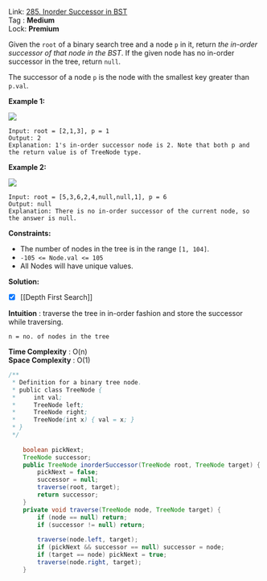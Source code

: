 Link: [285. Inorder Successor in BST](https://leetcode.com/problems/inorder-successor-in-bst/) <br>
Tag : **Medium**<br>
Lock: **Premium**

Given the `root` of a binary search tree and a node `p` in it, return _the in-order successor of that node in the BST_. If the given node has no in-order successor in the tree, return `null`.

The successor of a node `p` is the node with the smallest key greater than `p.val`.

**Example 1:**

![](https://assets.leetcode.com/uploads/2019/01/23/285_example_1.PNG)
```
Input: root = [2,1,3], p = 1
Output: 2
Explanation: 1's in-order successor node is 2. Note that both p and the return value is of TreeNode type.
```

**Example 2:**

![](https://assets.leetcode.com/uploads/2019/01/23/285_example_2.PNG)
```
Input: root = [5,3,6,2,4,null,null,1], p = 6
Output: null
Explanation: There is no in-order successor of the current node, so the answer is null.
```

**Constraints:**
-   The number of nodes in the tree is in the range `[1, 104]`.
-   `-105 <= Node.val <= 105`
-   All Nodes will have unique values.

**Solution:**

- [x] [[Depth First Search]]

**Intuition** :
traverse the tree in in-order fashion and store the successor while traversing. 

```
n = no. of nodes in the tree
```
**Time Complexity** : O(n)<br>
**Space Complexity** : O(1)

```java
/**
 * Definition for a binary tree node.
 * public class TreeNode {
 *     int val;
 *     TreeNode left;
 *     TreeNode right;
 *     TreeNode(int x) { val = x; }
 * }
 */
 
    boolean pickNext;
    TreeNode successor;
    public TreeNode inorderSuccessor(TreeNode root, TreeNode target) {
        pickNext = false;
        successor = null;
        traverse(root, target);
        return successor;
    }
    private void traverse(TreeNode node, TreeNode target) {
        if (node == null) return;
        if (successor != null) return;
        
        traverse(node.left, target);
        if (pickNext && successor == null) successor = node;
        if (target == node) pickNext = true;
        traverse(node.right, target);
    }
```

